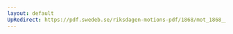 ```yaml
---
layout: default
UpRedirect: https://pdf.swedeb.se/riksdagen-motions-pdf/1868/mot_1868__ak__00033/mot_1868__ak__00033_002.pdf
---
```

